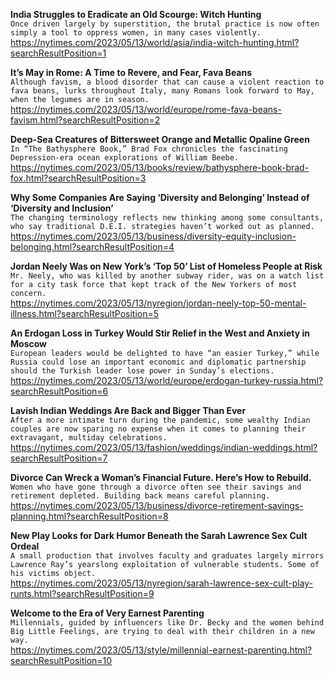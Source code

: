 **India Struggles to Eradicate an Old Scourge: Witch Hunting**\
`Once driven largely by superstition, the brutal practice is now often simply a tool to oppress women, in many cases violently.`\
https://nytimes.com/2023/05/13/world/asia/india-witch-hunting.html?searchResultPosition=1

**It’s May in Rome: A Time to Revere, and Fear, Fava Beans**\
`Although favism, a blood disorder that can cause a violent reaction to fava beans, lurks throughout Italy, many Romans look forward to May, when the legumes are in season.`\
https://nytimes.com/2023/05/13/world/europe/rome-fava-beans-favism.html?searchResultPosition=2

**Deep-Sea Creatures of Bittersweet Orange and Metallic Opaline Green**\
`In “The Bathysphere Book,” Brad Fox chronicles the fascinating Depression-era ocean explorations of William Beebe.`\
https://nytimes.com/2023/05/13/books/review/bathysphere-book-brad-fox.html?searchResultPosition=3

**Why Some Companies Are Saying ‘Diversity and Belonging’ Instead of ‘Diversity and Inclusion’**\
`The changing terminology reflects new thinking among some consultants, who say traditional D.E.I. strategies haven’t worked out as planned.`\
https://nytimes.com/2023/05/13/business/diversity-equity-inclusion-belonging.html?searchResultPosition=4

**Jordan Neely Was on New York’s ‘Top 50’ List of Homeless People at Risk**\
`Mr. Neely, who was killed by another subway rider, was on a watch list for a city task force that kept track of the New Yorkers of most concern.`\
https://nytimes.com/2023/05/13/nyregion/jordan-neely-top-50-mental-illness.html?searchResultPosition=5

**An Erdogan Loss in Turkey Would Stir Relief in the West and Anxiety in Moscow**\
`European leaders would be delighted to have “an easier Turkey,” while Russia could lose an important economic and diplomatic partnership should the Turkish leader lose power in Sunday’s elections.`\
https://nytimes.com/2023/05/13/world/europe/erdogan-turkey-russia.html?searchResultPosition=6

**Lavish Indian Weddings Are Back and Bigger Than Ever**\
`After a more intimate turn during the pandemic, some wealthy Indian couples are now sparing no expense when it comes to planning their extravagant, multiday celebrations.`\
https://nytimes.com/2023/05/13/fashion/weddings/indian-weddings.html?searchResultPosition=7

**Divorce Can Wreck a Woman’s Financial Future. Here’s How to Rebuild.**\
`Women who have gone through a divorce often see their savings and retirement depleted. Building back means careful planning.`\
https://nytimes.com/2023/05/13/business/divorce-retirement-savings-planning.html?searchResultPosition=8

**New Play Looks for Dark Humor Beneath the Sarah Lawrence Sex Cult Ordeal**\
`A small production that involves faculty and graduates largely mirrors Lawrence Ray’s yearslong exploitation of vulnerable students. Some of his victims object.`\
https://nytimes.com/2023/05/13/nyregion/sarah-lawrence-sex-cult-play-runts.html?searchResultPosition=9

**Welcome to the Era of Very Earnest Parenting**\
`Millennials, guided by influencers like Dr. Becky and the women behind Big Little Feelings, are trying to deal with their children in a new way.`\
https://nytimes.com/2023/05/13/style/millennial-earnest-parenting.html?searchResultPosition=10

